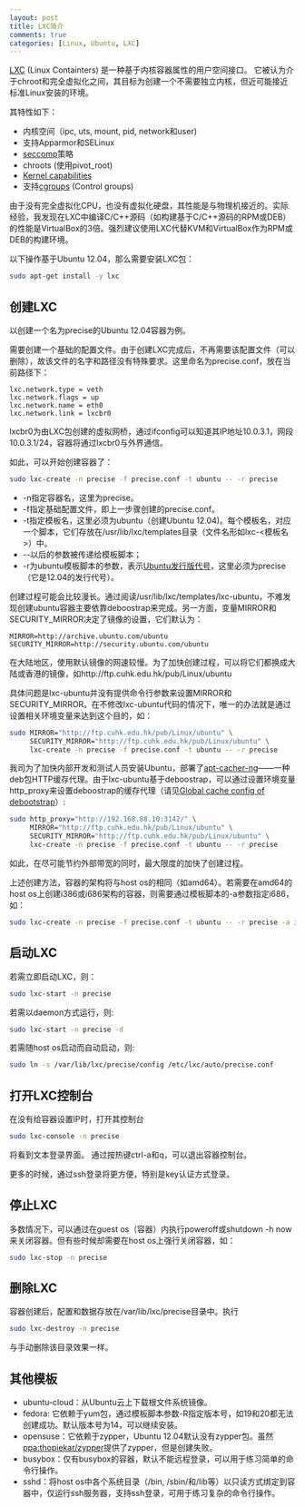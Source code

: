 ```yaml
---
layout: post
title: LXC简介
comments: true
categories: [Linux, Ubuntu, LXC]
---
```


[LXC](http://linuxcontainers.org/) (Linux Containters) 是一种基于内核容器属性的用户空间接口。 它被认为介于chroot和完全虚拟化之间，其目标为创建一个不需要独立内核，但近可能接近标准Linux安装的环境。

其特性如下：

* 内核空间（ipc, uts, mount, pid, network和user)
* 支持Apparmor和SELinux
* [seccomp](http://en.wikipedia.org/wiki/Seccomp)策略
* chroots (使用pivot\_root)
* [Kernel capabilities](https://www.kernel.org/pub/linux/libs/security/linux-privs/kernel-2.2/capfaq-0.2.txt)
* 支持[cgroups](http://en.wikipedia.org/wiki/Cgroups) (Control groups)

由于没有完全虚拟化CPU，也没有虚拟化硬盘，其性能是与物理机接近的。实际经验，我发现在LXC中编译C/C++源码（如构建基于C/C++源码的RPM或DEB）的性能是VirtualBox的3倍。强烈建议使用LXC代替KVM和VirtualBox作为RPM或DEB的构建环境。

以下操作基于Ubuntu 12.04，那么需要安装LXC包：

```sh
sudo apt-get install -y lxc
```

## 创建LXC ##

以创建一个名为precise的Ubuntu 12.04容器为例。

需要创建一个基础的配置文件。由于创建LXC完成后，不再需要该配置文件（可以删除），故该文件的名字和路径没有特殊要求。这里命名为precise.conf，放在当前路径下：

```
lxc.network.type = veth
lxc.network.flags = up
lxc.network.name = eth0
lxc.network.link = lxcbr0
```

lxcbr0为由LXC包创建的虚拟网桥，通过ifconfig可以知道其IP地址10.0.3.1，网段10.0.3.1/24，容器将通过lxcbr0与外界通信。

如此，可以开始创建容器了：

```sh
sudo lxc-create -n precise -f precise.conf -t ubuntu -- -r precise
```

* -n指定容器名，这里为precise。
* -f指定基础配置文件，即上一步骤创建的precise.conf。
* -t指定模板名，这里必须为ubuntu（创建Ubuntu 12.04)。每个模板名，对应一个脚本，它们存放在/usr/lib/lxc/templates目录（文件名形如lxc-<模板名>）中。
* --以后的参数被传递给模板脚本；
* -r为ubuntu模板脚本的参数，表示[Ubuntu发行版代号](http://en.wikipedia.org/w/index.php?title=Ubuntu_\(operating_system\)#Releases)，这里必须为precise（它是12.04的发行代号）。

创建过程可能会比较漫长。通过阅读/usr/lib/lxc/templates/lxc-ubuntu，不难发现创建ubuntu容器主要依靠deboostrap来完成。另一方面，变量MIRROR和SECURITY_MIRROR决定了镜像的设置，它们默认为：

```
MIRROR=http://archive.ubuntu.com/ubuntu
SECURITY_MIRROR=http://security.ubuntu.com/ubuntu
```

在大陆地区，使用默认镜像的网速较慢。为了加快创建过程，可以将它们都换成大陆或香港的镜像，如http://ftp.cuhk.edu.hk/pub/Linux/ubuntu

具体问题是lxc-ubuntu并没有提供命令行参数来设置MIRROR和SECURITY_MIRROR。在不修改lxc-ubuntu代码的情况下，唯一的办法就是通过设置相关环境变量来达到这个目的，如：

```sh
sudo MIRROR="http://ftp.cuhk.edu.hk/pub/Linux/ubuntu" \
     SECURITY_MIRROR="http://ftp.cuhk.edu.hk/pub/Linux/ubuntu" \
     lxc-create -n precise -f precise.conf -t ubuntu -- -r precise
```

我司为了加快内部开发和测试人员安装Ubuntu，部署了[apt-cacher-ng](https://www.unix-ag.uni-kl.de/~bloch/acng/)——一种deb包HTTP缓存代理。由于lxc-ubuntu基于deboostrap，可以通过设置环境变量http_proxy来设置deboostrap的缓存代理（请见[Global cache config of debootstrap](http://unix.stackexchange.com/questions/38993/global-cache-config-of-debootstrap)）:

```sh
sudo http_proxy="http://192.168.88.10:3142/" \
	 MIRROR="http://ftp.cuhk.edu.hk/pub/Linux/ubuntu" \
     SECURITY_MIRROR="http://ftp.cuhk.edu.hk/pub/Linux/ubuntu" \
     lxc-create -n precise -f precise.conf -t ubuntu -- -r precise
```

如此，在尽可能节约外部带宽的同时，最大限度的加快了创建过程。

上述创建方法，容器的架构将与host os的相同（如amd64）。若需要在amd64的host os上创建i386或i686架构的容器，则需要通过模板脚本的-a参数指定i686，如：

```sh
sudo lxc-create -n precise -f precise.conf -t ubuntu -- -r precise -a i686
```

## 启动LXC ##

若需立即启动LXC，则：

```sh
sudo lxc-start -n precise
```

若需以daemon方式运行，则:

```sh
sudo lxc-start -n precise -d
```

若需随host os启动而自动启动，则:

```sh
sudo ln -s /var/lib/lxc/precise/config /etc/lxc/auto/precise.conf
```

## 打开LXC控制台 ##

在没有给容器设置IP时，打开其控制台

```sh
sudo lxc-console -n precise
```

将看到文本登录界面。 通过按热键ctrl-a和q，可以退出容器控制台。

更多的时候，通过ssh登录将更方便，特别是key认证方式登录。

## 停止LXC ##

多数情况下，可以通过在guest os（容器）内执行poweroff或shutdown -h now来关闭容器。但有些时候却需要在host os上强行关闭容器，如：

```sh
sudo lxc-stop -n precise
```

## 删除LXC ##

容器创建后，配置和数据存放在/var/lib/lxc/precise目录中。执行

```sh
sudo lxc-destroy -n precise
```

与手动删除该目录效果一样。

## 其他模板 ##

* ubuntu-cloud：从Ubuntu云上下载根文件系统镜像。
* fedora: 它依赖于yum包，通过模板脚本参数-R指定版本号，如19和20都无法创建成功。默认版本号为14，可以继续安装。
* opensuse：它依赖于zypper，Ubuntu 12.04默认没有zypper包。虽然[ppa:thopiekar/zypper](https://launchpad.net/~thopiekar/+archive/zypper)提供了zypper，但是创建失败。
* busybox：仅有busybox的容器，默认不能远程登录，可以用于练习简单的命令行操作。
* sshd：将host os中各个系统目录（/bin, /sbin/和/lib等）以只读方式绑定到容器中，仅运行ssh服务器，支持ssh登录，可用于练习复杂的命令行操作。
